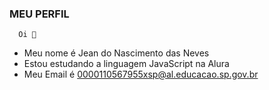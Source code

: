 ###   MEU PERFIL
      Oi 👋
- Meu nome é Jean do Nascimento das Neves
- Estou estudando a linguagem JavaScript na Alura
- Meu Email é 0000110567955xsp@al.educacao.sp.gov.br
